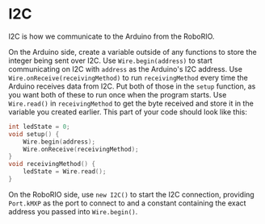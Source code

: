 I2C
===
I2C is how we communicate to the Arduino from the RoboRIO.

On the Arduino side, create a variable outside of any functions to store the integer being sent over I2C. Use `Wire.begin(address)` to start communicating on I2C with `address` as the Arduino's I2C address. Use `Wire.onReceive(receivingMethod)` to run `receivingMethod` every time the Arduino receives data from I2C. Put both of those in the `setup` function, as you want both of these to run once when the program starts. Use `Wire.read()` in `receivingMethod` to get the byte received and store it in the variable you created earlier. This part of your code should look like this:
```c++
int ledState = 0;
void setup() {
	Wire.begin(address);
	Wire.onReceive(receivingMethod);
}
void receivingMethod() {
	ledState = Wire.read();
}
```
On the RoboRIO side, use `new I2C()` to start the I2C connection, providing `Port.kMXP` as the port to connect to and a constant containing the exact address you passed into `Wire.begin()`.
